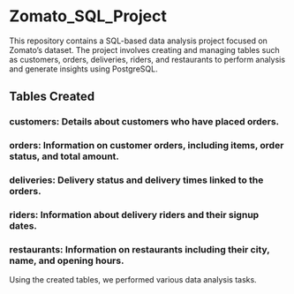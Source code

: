 # Zomato_SQL_Project
This repository contains a SQL-based data analysis project focused on Zomato’s dataset. The project involves creating and managing tables such as customers, orders, deliveries, riders, and restaurants to perform analysis and generate insights using PostgreSQL.

## Tables Created

### customers: Details about customers who have placed orders.
### orders: Information on customer orders, including items, order status, and total amount.
### deliveries: Delivery status and delivery times linked to the orders.
### riders: Information about delivery riders and their signup dates.
### restaurants: Information on restaurants including their city, name, and opening hours.

Using the created tables, we performed various data analysis tasks.
